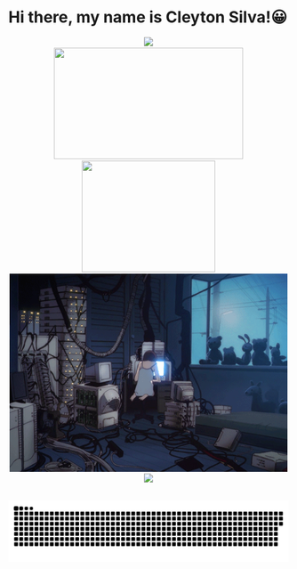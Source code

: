 
# Hi there, my name is Cleyton Silva!:grinning:


<div align="center">
<a href="https://www.linkedin.com/in/CleytonSilva7/" target="_blank"><img src="https://img.shields.io/badge/-LinkedIn-%230077B5?style=for-the-badge&logo=linkedin&logoColor=white" target="_blank"></a>
</div>
<div align="center">
    <a href="https://github.com/CleytonSilva7" align="center">
        <img width="340em" height="200em" src="https://github-readme-stats.vercel.app/api?username=CleytonSilva7&show_icons=true&theme=transparent&include_all_commits=true&count_private=true&rank_icon=github&hide_border=true"/>
        <img width="240em" height="200em" src="https://github-readme-stats.vercel.app/api/top-langs/?username=CleytonSilva7&layout=compact&langs_count=6&theme=transparent&hide_border=true"/>
    </a>    
    <div align="center">
      <img width="500em" src="https://raw.githubusercontent.com/JoneBulande/JoneBulande/master/lain.gif"/>
    </div>    
    <a href="https://github.com/CleytonSilva7" align="center">
        <img src="https://streak-stats.demolab.com?user=CleytonSilva7&theme=transparent&hide_border=true&card_width=400&hide_total_contributions=true">
    </a>    
            
</div>
  
  ##
  

  ![cobrinha](https://github.com/vinivazzz/vinivazzz/blob/main/cobrinha.svg)
